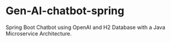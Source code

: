 # Gen-AI-chatbot-spring
Spring Boot Chatbot using OpenAI and H2 Database with a Java Microservice Architecture.
